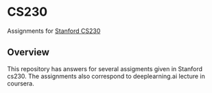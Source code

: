 # CS230
Assignments for [Stanford CS230](http://cs230.stanford.edu/syllabus/)

## Overview
This repository has answers for several assigments given in Stanford cs230. The assignments also correspond to deeplearning.ai lecture in coursera.
